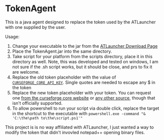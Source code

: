 # TokenAgent

This is a java agent designed to replace the token used by the ATLauncher with one supplied by the user.

Usage: 

1. Change your executable to the jar from the [ATLauncher Download Page](https://atlauncher.com/downloads) 
2. Place the TokenAgent.jar into the same directory.
3. Take script for your platform from the scripts directory, place it in this directory as well. Note, this was developed and tested on windows, I am not sure if the .sh script works, but it should be close, and prs to fix it are welcome.
4. Replace the old token placeholder with the value of [`CURSEFORGE_CORE_API_KEY`](https://github.com/ATLauncher/ATLauncher/blob/master/src/main/java/com/atlauncher/constants/Constants.java#L75). Single quotes are needed to escape any $ in the token
5. Replace the new token placeholder with your token. You can request one [from the curseforge core website](https://console.curseforge.com/?#/signup) or [any other source](https://www.reddit.com/r/feedthebeast/comments/utbt62/i_made_a_basic_curseforge_modpack_installer/), though that isn't officially supported.
6. To allow powershell to run your script via double click, replace the target in the shortcut to the executable with `powershell.exe -command "& 'C:\the\path to\the\script.ps1'"`

This project is is no way affiliated with ATLauncher, I just wanted a way to modify the token that didn't invovled notepad++ opening binary files.
